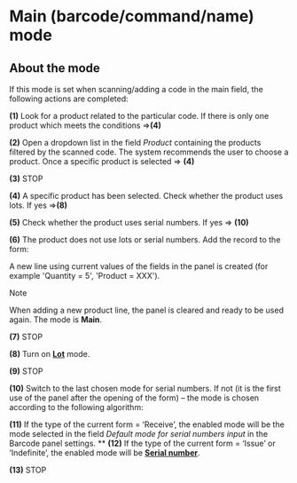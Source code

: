 # Main (barcode/command/name) mode

## About the mode

If this mode is set when scanning/adding a code in the main field, the following actions are completed:

**(1)** Look for a product related to the particular code. If there is only one product which meets the conditions =>**(4)**

**(2)** Open a dropdown list in the field _Product_ containing the products filtered by the scanned code. The system recommends the user to choose a product. Once a specific product is selected => **(4)**

**(3)** STOP

**(4)** A specific product has been selected. Check whether the product uses lots. If yes =>**(8)**

**(5)** Check whether the product uses serial numbers. If yes => **(10)**

**(6)** The product does not use lots or serial numbers. Add the record to the form:

A new line using current values of the fields in the panel is created (for example 'Quantity = 5', 'Product = XXX').

> [!NOTE]
> 
> When adding a new product line, the panel is cleared and ready to be used again. The mode is **Main**.

**(7)** STOP

**(8)** Turn on **[Lot](https://docs.erp.net/winclient/introduction/barcode-commands/barcode-modes/lot-number.html)** mode.

**(9)** STOP

**(10)** Switch to the last chosen mode for serial numbers. If not (it is the first use of the panel after the opening of the form)  – the mode is chosen according to the following algorithm:

**(11)** If the type of the current form = ‘Receive’, the enabled mode will be the mode selected in the field _Default mode for serial numbers input_ in the Barcode panel settings. 
**
**(12)** If the type of the current form = ‘Issue’ or ‘Indefinite’, the enabled mode will be **[Serial number](https://docs.erp.net/winclient/introduction/barcode-commands/barcode-modes/serial-number-mode.html)**.

**(13)** STOP

